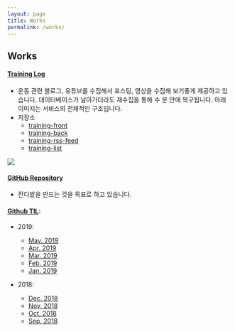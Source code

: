 ```yaml
---
layout: page
title: Works
permalink: /works/
---
```


## Works

<!-- #### [Portfolio](https://yangeok-private.github.io/portfolio/) -->

#### [Training Log](https://training-front.netlify.com/)

- 운동 관련 블로그, 유튜브를 수집해서 포스팅, 영상을 수집해 보기좋게 제공하고 있습니다. 데이터베이스가 날아가더라도 재수집을 통해 수 분 안에 복구됩니다. 아래 이미지는 서비스의 전체적인 구조입니다.
- 저장소
  - [training-front](https://github.com/Yangeok/training-front)
  - [training-back](https://github.com/Yangeok/training-back)
  - [training-rss-feed](https://github.com/Yangeok/training-rss-feed)
  - [training-list](https://github.com/Yangeok/training-list)

![](https://bit.ly/2YxuWdN)

#### [GitHub Repository](https://github.com/yangeok/)

- 잔디밭을 만드는 것을 목표로 하고 있습니다.

#### [Github TIL](https://github.com/Yangeok/Today-I-learned/tree/master/diary):

- 2019:

  - [May. 2019](https://github.com/Yangeok/Today-I-learned/blob/master/diary/05-2019.md)
  - [Apr. 2019](https://github.com/Yangeok/Today-I-learned/blob/master/diary/04-2019.md)
  - [Mar. 2019](https://github.com/Yangeok/Today-I-learned/blob/master/diary/03-2019.md)
  - [Feb. 2019](https://github.com/Yangeok/Today-I-learned/blob/master/diary/02-2019.md)
  - [Jan. 2019](https://github.com/Yangeok/Today-I-learned/blob/master/diary/01-2019.md)

- 2018:

  - [Dec. 2018](https://github.com/Yangeok/Today-I-learned/blob/master/diary/12-2018.md)
  - [Nov. 2018](https://github.com/Yangeok/Today-I-learned/blob/master/diary/11-2018.md)
  - [Oct. 2018](https://github.com/Yangeok/Today-I-learned/blob/master/diary/10-2018.md)
  - [Sep. 2018](https://github.com/Yangeok/Today-I-learned/blob/master/diary/09-2018.md)
